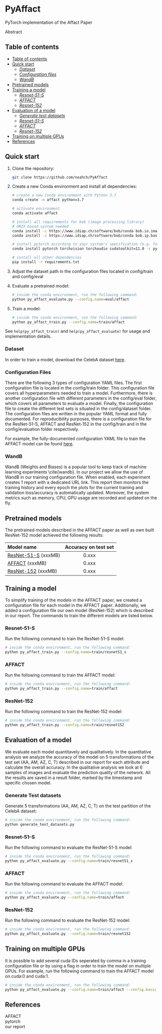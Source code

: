 # PyAffact
PyTorch implementation of the Affact Paper


Abstract

## Table of contents

* [Table of contents](#table-of-contents)
* [Quick start](#quick-start)
  + [*Dataset*](#dataset)
  + [*Configuration files*](#configuration-files)
  + [*WandB*](#wandb)
* [Pretrained models](#pretrained-models)
* [Training a model](#training-a-model)
  + [*Resnet-51-S*](#training-resnet-51-s)
  + [*AFFACT*](#training-affact)
  + [*Resnet-152*](#training-resnet-152)
* [Evaluation of a model](#evaluation-of-a-model)
  + [*Generate test datasets*](#generate-test-datasets)
  + [*Resnet-51-S*](#training-resnet-51-s)
  + [*AFFACT*](#training-affact)
  + [*Resnet-152*](#training-resnet-152)
* [Training on multiple GPUs](#training-on-multiple-gpus)
* [References](#references)

## Quick start

1. Clone the repository:

    ```bash
    git clone https://github.com/noahch/PyAffact
   ```

2. Create a new Conda environment and install all dependencies:

    ```bash
    # create a new Conda environment with Python 3.7
    conda create -n affact python=3.7
   
    # activate environment
    conda activate affact

    # install all requirements for bob (image processing library)
    # UNIX based system needed
    conda install -c https://www.idiap.ch/software/bob/conda bob.io.image
    conda install -c https://www.idiap.ch/software/bob/conda bob.ip.base

    # install pytorch according to your system's specification (e.g. for RTX 3070):
    conda install pytorch torchvision torchaudio cudatoolkit=11.0 -c pytorch

    # install all other dependencies
    pip install -r requirements.txt
   ```    

3. Adjust the dataset path in the configuration files located in config/train and config/eval 

4. Evaluate a pretrained model:

    ```bash
    # inside the conda environment, run the following command:
   python py_affact_evaluate.py --config.name=eval/affact     
    ```

5. Train a model:

    ```bash
    # inside the conda environment, run the following command:
   python py_affact_train.py --config.name=train/affact     
    ```

See `help(py_affact_train)` and `help(py_affact_evaluate)` for usage and implementation details.

### Dataset
In order to train a model, download the CelebA dataset [here](http://mmlab.ie.cuhk.edu.hk/projects/CelebA.html).

### Configuration Files
There are the following 3 types of configuration YAML files. The first configuration file is located in the config/train folder. This configuration file covers all hyperparameters needed to train a model.
Furthermore, there is another configuration file with different parameters in the config/eval folder, which covers all parameters to evaluate a model.
Finally, the configuration file to create the different test sets is situated in the config/dataset folder.
The configuration files are written in the popular YAML format and fully documented.
For reproducibility purposes, there is a configuration file for the ResNet-51-S, AFFACT and ResNet-152 in the config/train and in the config/evaluation folder respectively.

For example, the fully-documented configuration YAML file to train the AFFACT model can be found [here](config/train/affact.yml).

### WandB
WandB (Weights and Biases) is a popular tool to keep track of machine learning experiments \cite{wandb}.
In our project we allow the use of WandB in our training configuration file.
When enabled, each experiment creates 1 report with a dedicated URL link. This report then monitors the training history and every epoch the plots for the current training and validation loss/accuracy is automatically updated. Moreover, the system metrics such as memory, CPU, GPU usage are recorded and updated on the fly.

## Pretrained models
The pretrained models described in the AFFACT paper as well as own built ResNet-152 model achieved the following results:

|Model name|Accuracy on test set|
| :- | :-: |
|[ResNet-51-S](xxx) (xxxMB)|0.xxx|
|[AFFACT](xxx) (xxxMB)|0.xxx|
|[ResNet-152](xxx) (xxxMB)|0.xxx|

## Training a model
To simplify training of the models in the AFFACT paper, we created a configuration file for each model in the AFFACT paper. Additionally, we added a configuration file our own model (ResNet-152) which is described in our report. The commands to train the different models are listed below.

### Resnet-51-S
Run the following command to train the ResNet-51-S model:

 ```bash
 # inside the conda environment, run the following command:
 python py_affact_train.py --config.name=train/resnet51_s     
 ```

### AFFACT
Run the following command to train the AFFACT model:

 ```bash
 # inside the conda environment, run the following command:
 python py_affact_train.py --config.name=train/affact     
 ```

### ResNet-152
Run the following command to train the ResNet-152 model:

 ```bash
 # inside the conda environment, run the following command:
 python py_affact_train.py --config.name=train/resnet152     
 ```


## Evaluation of a model
We evaluate each model quantitavely and qualitatively. In the quantitative analysis we analyze the accuracy of the model on 5 transformations of the test set (AA, AM, AZ, C, T) described in our report for each attribute and calculate the overall accuracy.
In the qualitative analysis we look at 6 samples of images and evaluate the prediction quality of the network.
All the results are saved in a result folder, marked by the timestamp and specific chosen model.

### Generate Test datasets
Generate 5 transformations (AA, AM, AZ, C, T) on the test partition of the CelebA dataset:

 ```bash
 # inside the conda environment, run the following command:
 python generate_test_datasets.py     
 ```

### Resnet-51-S
Run the following command to evaluate the ResNet-51-S model:

 ```bash
 # inside the conda environment, run the following command:
 python py_affact_evaluate.py --config.name=train/resnet51_s     
 ```

### AFFACT
Run the following command to evaluate the AFFACT model:

 ```bash
 # inside the conda environment, run the following command:
 python py_affact_evaluate.py --config.name=train/affact     
 ```

### ResNet-152
Run the following command to evaluate the ResNet-152 model:

 ```bash
 # inside the conda environment, run the following command:
 python py_affact_evaluate.py --config.name=train/resnet152     
 ```

## Training on multiple GPUs
It is possible to add several cuda IDs seperated by comma in a training configuration file or by using a flag in order to train the model on multiple GPUs. For example, run the following command to train the AFFACT model on cuda:0 and cuda:1.

```bash
# inside the conda environment, run the following command:
python py_affact_evaluate.py --config.name=train/affact --config.basic.cuda_device_name=cuda:0,cuda:1     
```

## References
AFFACT \
pytorch \
our report
